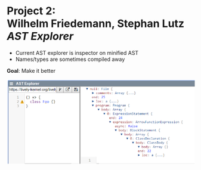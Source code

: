 # Project 2: <br> Wilhelm Friedemann, Stephan Lutz <br>*AST Explorer*

- Current AST explorer is inspector on minified AST
- Names/types are sometimes compiled away

**Goal**: Make it better


![](screenshot.png)